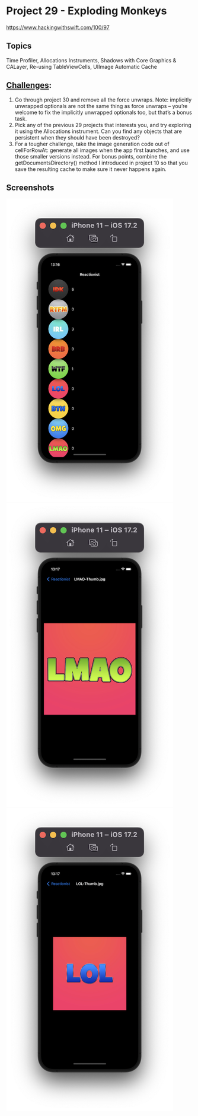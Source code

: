 # Project 29 - Exploding Monkeys

https://www.hackingwithswift.com/100/97

## Topics
Time Profiler, Allocations Instruments, Shadows with Core Graphics & CALayer, Re-using TableViewCells, UIImage Automatic Cache

## [Challenges](https://www.hackingwithswift.com/read/30/7/wrap-up):
1. Go through project 30 and remove all the force unwraps. Note: implicitly unwrapped optionals are not the same thing as force unwraps – you’re welcome to fix the implicitly unwrapped optionals too, but that’s a bonus task.
2. Pick any of the previous 29 projects that interests you, and try exploring it using the Allocations instrument. Can you find any objects that are persistent when they should have been destroyed?
3. For a tougher challenge, take the image generation code out of cellForRowAt: generate all images when the app first launches, and use those smaller versions instead. For bonus points, combine the getDocumentsDirectory() method I introduced in project 10 so that you save the resulting cache to make sure it never happens again.

## Screenshots

![screenshot1](screenshots/Screenshot1.png)
![screenshot2](screenshots/Screenshot2.png)
![screenshot3](screenshots/Screenshot3.png)
